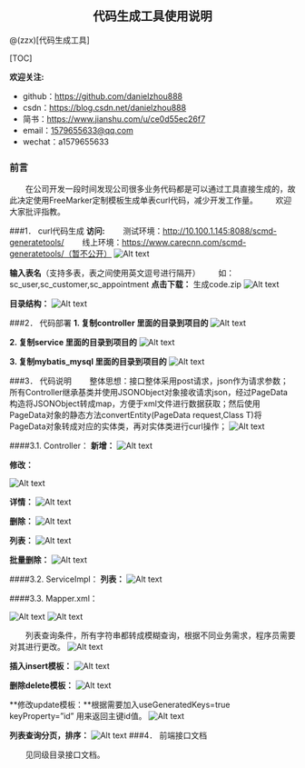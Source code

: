 <h2><center>代码生成工具使用说明</center></h2>
@(zzx)[代码生成工具]


[TOC]

**欢迎关注:**
* github：https://github.com/danielzhou888
* csdn：https://blog.csdn.net/danielzhou888
* 简书：https://www.jianshu.com/u/ce0d55ec26f7
* email：1579655633@qq.com 
* wechat：a1579655633 


### 前言
&emsp;&emsp;在公司开发一段时间发现公司很多业务代码都是可以通过工具直接生成的，故此决定使用FreeMarker定制模板生成单表curl代码，减少开发工作量。
&emsp;&emsp;欢迎大家批评指教。

###1．	curl代码生成
**访问:**
&emsp;&emsp;测试环境：http://10.100.1.145:8088/scmd-generatetools/
&emsp;&emsp;线上环境：https://www.carecnn.com/scmd-generatetools/（暂不公开）
![Alt text](./_[{[6ZW{609NMXRSTGD74@V.png)

 **输入表名**（支持多表，表之间使用英文逗号进行隔开）
 &emsp;&emsp;如：sc_user,sc_customer,sc_appointment
**点击下载：**    生成code.zip
![Alt text](./9YVJ$ROQ9K2G}V8Y`_NHV.png)


**目录结构：** 
![Alt text](./@SSHSAD$$VOKCAK9{}7LJA.png)



###2．	代码部署
**1.	复制controller 里面的目录到项目的**
![Alt text](./_0RC7Q36D8O@A9HCM@N9V1.png)
 
**2.	复制service 里面的目录到项目的**
![Alt text](./HI_W7E4WW6[Y9KK2CB5.png)
 
**3.	复制mybatis_mysql 里面的目录到项目的**
![Alt text](./VRYGURWPV`HY__FYXTW70.png)

 
###3．	代码说明
&emsp;&emsp;整体思想：接口整体采用post请求，json作为请求参数；所有Controller继承基类并使用JSONObject对象接收请求json，经过PageData构造将JSONObject转成map，方便于xml文件进行数据获取；然后使用PageData对象的静态方法convertEntity(PageData request,Class<T> T)将PageData对象转成对应的实体类，再对实体类进行curl操作；
 ![Alt text](./4H~BR6C7BCJUUWUCANDZ4`Y.png)


####3.1.	Controller：
**新增：**
 ![Alt text](./GX6L7XM{WTL~XM4_$$}MFTB.png)

**修改：**
 
![Alt text](./5WAJSIKN37N3K{EKHIOD0.png)


**详情：**
![Alt text](./TBSU[V`$5X]7OOOWR3B4]UV.png)

 
**删除：**
![Alt text](./CI`}[RI1BGG22~QJOB5SL94.png)


 
**列表：**
![Alt text](./JPC`7Z[@_PCX5}MI}@WB3A.png)

 
**批量删除：**
![Alt text](./~HQ188V8O`NK6F$MN}6T.png)

 
####3.2.	ServiceImpl：
**列表：**
![Alt text](./JZY69_H[~RYOYVM]Q6KRB.png)

####3.3.	Mapper.xml：
 
 ![Alt text](./`K[Y{@AUA5W@GDS2{`54Y.png)
 ![Alt text](./5NAGGQ`30P30_U1VX2FO}E1.png)


 &emsp;&emsp;列表查询条件，所有字符串都转成模糊查询，根据不同业务需求，程序员需要对其进行更改。
![Alt text](./KFQ]8HSGYI6W1ET]MIK34.png)

 
**插入insert模板：**
 ![Alt text](./G_]$05XIP{}A8NPYMT_49WT.png)



**删除delete模板：**
![Alt text](./SY4]K31783L_`ISD6@42BS.png)

 
**修改update模板：**根据需要加入useGeneratedKeys=true  keyProperty=”id” 用来返回主键id值。
![Alt text](./QDQMHXE7KNKXAYTGM5RRYN.png)

 
**列表查询分页，排序：**
![Alt text](./@ZNQK}5ROSC_$~2I[F.png)
###4．	前端接口文档

&emsp;&emsp;见同级目录接口文档。

